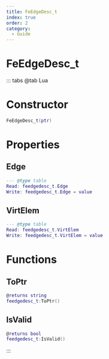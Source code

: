 ```yaml
---
title: FeEdgeDesc_t
index: true
order: 2
category:
  - Guide
---
```


# FeEdgeDesc_t

::: tabs
@tab Lua
# Constructor
```lua
FeEdgeDesc_t(ptr)
```
# Properties
## Edge 
```lua
--- @type table
Read: feedgedesc_t.Edge
Write: feedgedesc_t.Edge = value
```
## VirtElem 
```lua
--- @type table
Read: feedgedesc_t.VirtElem
Write: feedgedesc_t.VirtElem = value
```
# Functions
## ToPtr
```lua
@returns string
feedgedesc_t:ToPtr()
```
## IsValid
```lua
@returns bool
feedgedesc_t:IsValid()
```

:::